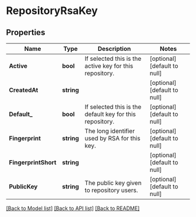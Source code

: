 # RepositoryRsaKey

## Properties
Name | Type | Description | Notes
------------ | ------------- | ------------- | -------------
**Active** | **bool** | If selected this is the active key for this repository. | [optional] [default to null]
**CreatedAt** | **string** |  | [optional] [default to null]
**Default_** | **bool** | If selected this is the default key for this repository. | [optional] [default to null]
**Fingerprint** | **string** | The long identifier used by RSA for this key. | [optional] [default to null]
**FingerprintShort** | **string** |  | [optional] [default to null]
**PublicKey** | **string** | The public key given to repository users. | [optional] [default to null]

[[Back to Model list]](../README.md#documentation-for-models) [[Back to API list]](../README.md#documentation-for-api-endpoints) [[Back to README]](../README.md)


